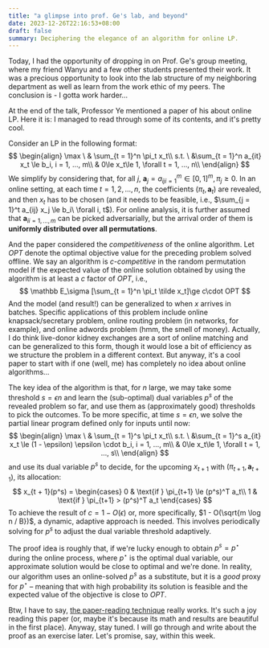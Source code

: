 ```yaml
---
title: "a glimpse into prof. Ge's lab, and beyond"
date: 2023-12-26T22:16:53+08:00
draft: false
summary: Deciphering the elegance of an algorithm for online LP.
---
```


Today, I had the opportunity of dropping in on Prof. Ge's group meeting, where my friend Wanyu and a few other students presented their work. It was a precious opportunity to look into the lab structure of my neighboring department as well as learn from the work ethic of my peers. The conclusion is - I gotta work harder...

At the end of the talk, Professor Ye mentioned a paper of his about online LP. Here it is: I managed to read through some of its contents, and it's pretty cool.

Consider an LP in the following format:
$$
\begin{align}
\max \ & \sum_{t = 1}^n \pi_t x_t\\
s.t. \ &\sum_{t = 1}^n a_{it} x_t \le b_i, i = 1, ..., m\\
& 0\le  x_t\le 1, \forall t = 1, ..., n\\
\end{align}
$$
We simplify by considering that, for all $j$, $\mathbf a_j = {a_{ij}}_{i = 1}^m \in [0, 1]^m, \pi_j \ge 0$. In an online setting, at each time $t = 1, 2, ..., n$, the coefficients $(\pi_t, \mathbf a_t)$ are revealed, and then $x_t$ has to be chosen (and it needs to be feasible, i.e., $\sum_{j = 1}^t a_{ij} x_j \le b_i\ \forall i, t$). For online analysis, it is further assumed that ${\mathbf a_{i}}_{i = 1, ..., m}$ can be picked adversarially, but the arrival order of them is **uniformly distributed over all permutations**.

And the paper considered the *competitiveness* of the online algorithm. Let $OPT$ denote the optimal objective value for the preceding problem solved offline. We say an algorithm is *$c$-competitive* in the random permutation model if the expected value of the online solution obtained by using the algorithm is at least a $c$ factor of $OPT$, i.e.,
$$
\mathbb E_\sigma [\sum_{t = 1}^n \pi_t \tilde x_t]\ge c\cdot OPT
$$
And the model (and result!) can be generalized to when $x$ arrives in batches. Specific applications of this problem include online knapsack/secretary problem, online routing problem (in networks, for example), and online adwords problem (hmm, the smell of money). Actually, I do think live-donor kidney exchanges are a sort of online matching and can be generalized to this form, though it would lose a bit of efficiency as we structure the problem in a different context. But anyway, it's a cool paper to start with if one (well, me) has completely no idea about online algorithms...

The key idea of the algorithm is that, for $n$ large, we may take some threshold $s = \epsilon n$ and learn the (sub-optimal) dual variables $p^s$ of the revealed problem so far, and use them as (approximately good) thresholds to pick the outcomes. To be more specific, at time $s = \epsilon n$, we solve the partial linear program defined only for inputs until now:
$$
\begin{align}
\max \ & \sum_{t = 1}^s \pi_t x_t\\
s.t. \ &\sum_{t = 1}^s a_{it} x_t \le (1 - \epsilon) \epsilon \cdot b_i, i = 1, ..., m\\
& 0\le  x_t\le 1, \forall t = 1, ..., s\\
\end{align}
$$
and use its dual variable $p^s$ to decide, for the upcoming $x_{t+1}$ with $(\pi_{t + 1}, \mathbf a_{t + 1})$, its allocation:
$$
x_{t + 1}(p^s) = 
\begin{cases}
0 & \text{if } \pi_{t+1} \le (p^s)^T a_t\\
1 & \text{if } \pi_{t+1} > (p^s)^T a_t
\end{cases}
$$
To achieve the result of $c = 1 - O(\epsilon)$ or, more specifically, $1 - O(\sqrt{m \log n / B})$, a dynamic, adaptive approach is needed. This involves periodically solving for $p^s$ to adjust the dual variable threshold adaptively.

The proof idea is roughly that, if we're lucky enough to obtain $p^s = p^{\star}$ during the online process, where $p^\star$ is the optimal dual variable, our approximate solution would be close to optimal and we're done. In reality, our algorithm uses an online-solved $p^s$ as a substitute, but it is a *good* proxy for $p^\star$ – meaning that with high probability its solution is feasible and the expected value of the objective is close to $OPT$.

Btw, I have to say, [the paper-reading technique](https://aritang.github.io/posts/how_to_read_a_paper/) really works. It's such a joy reading this paper (or, maybe it's because its math and results are beautiful in the first place). Anyway, stay tuned. I will go through and write about the proof as an exercise later. Let's promise, say, within this week.
